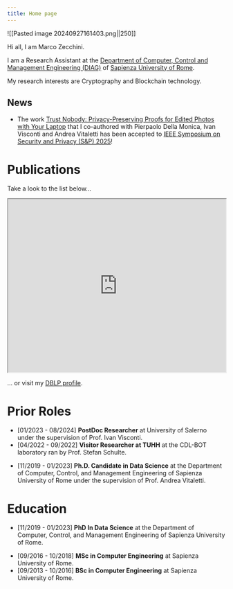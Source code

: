 ```yaml
---
title: Home page
---
```


![[Pasted image 20240927161403.png||250]] 

Hi all, I am Marco Zecchini.

I am a Research Assistant at the [Department of Computer, Control and Management Engineering (DIAG)](https://www.dis.uniroma1.it/) of [Sapienza University of Rome](https://www.uniroma1.it/it/pagina-strutturale/home).

My research interests are Cryptography and Blockchain technology.
## News

* The work [Trust Nobody: Privacy-Preserving Proofs for Edited Photos with Your Laptop](https://eprint.iacr.org/2024/1074) that I co-authored with Pierpaolo Della Monica, Ivan Visconti and Andrea Vitaletti has been accepted to [IEEE Symposium on Security and Privacy (S&P) 2025](https://sp2025.ieee-security.org/)!

# Publications

Take a look to the list below...


<iframe src="https://bibbase.org/show?bib=https://dblp.org/pid/258/2353.bib&noBootstrap=1" width="100%" height="400" border="none"></iframe>

... or visit my [DBLP profile](https://dblp.org/pid/258/2353.html).

# Prior Roles

* [01/2023 - 08/2024] **PostDoc Researcher** at University of Salerno under the supervision of Prof. Ivan Visconti.
* [04/2022 - 09/2022] **Visitor Researcher at TUHH** at the CDL-BOT laboratory ran by Prof. Stefan Schulte.
- [11/2019 - 01/2023] **Ph.D. Candidate in Data Science** at the Department of Computer, Control, and Management Engineering of Sapienza University of Rome under the supervision of Prof. Andrea Vitaletti.

# Education

* [11/2019 - 01/2023] **PhD In Data Science** at the Department of Computer, Control, and Management Engineering of Sapienza University of Rome.
- [09/2016 - 10/2018] **MSc in Computer Engineering** at Sapienza University of Rome.
- [09/2013 - 10/2016] **BSc in Computer Engineering** at Sapienza University of Rome.